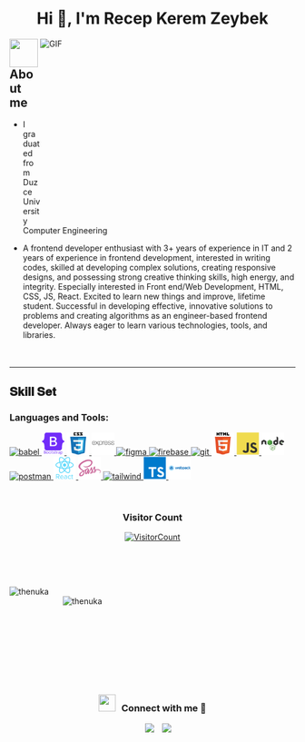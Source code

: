 
<h1 align="center">Hi 👋, I'm Recep Kerem Zeybek</h1>

<img align="right" alt="GIF" src="https://user-images.githubusercontent.com/74038190/212748842-9fcbad5b-6173-4175-8a61-521f3dbb7514.gif" width="450px" height="320px" />

<img align="left" src = "https://user-images.githubusercontent.com/63050133/156777293-72a6e681-2582-4a9d-ad92-09d1181d47c7.gif" width = 50px height=50px>
<h2 align="left" font-weight="bold">About me</h2>  




- I graduated from Duzce University Computer Engineering

- A frontend developer enthusiast with 3+ years of experience in IT and 2 years of experience in frontend development, interested in writing codes, skilled at developing complex solutions, creating responsive designs, and possessing strong creative thinking skills, high energy, and integrity. Especially interested in Front end/Web Development, HTML, CSS, JS, React. Excited to learn new things and improve, lifetime student. Successful in developing effective, innovative solutions to problems and creating algorithms as an engineer-based frontend developer. Always eager to learn various technologies, tools, and libraries.
<br><br><br>

<hr>
<h2 font-weight="bold">𝐒𝐤𝐢𝐥𝐥 𝐒𝐞𝐭</h2>



<h3 align="left">Languages and Tools:</h3>
<div align="center">
<p align="left"> <a href="https://babeljs.io/" target="_blank" rel="noreferrer"> <img src="https://www.vectorlogo.zone/logos/babeljs/babeljs-icon.svg" alt="babel" width="40" height="40"/> </a> <a href="https://getbootstrap.com" target="_blank" rel="noreferrer"> <img src="https://raw.githubusercontent.com/devicons/devicon/master/icons/bootstrap/bootstrap-plain-wordmark.svg" alt="bootstrap" width="40" height="40"/> </a> <a href="https://www.w3schools.com/css/" target="_blank" rel="noreferrer"> <img src="https://raw.githubusercontent.com/devicons/devicon/master/icons/css3/css3-original-wordmark.svg" alt="css3" width="40" height="40"/> </a> <a href="https://expressjs.com" target="_blank" rel="noreferrer"> <img src="https://raw.githubusercontent.com/devicons/devicon/master/icons/express/express-original-wordmark.svg" alt="express" width="40" height="40"/> </a> <a href="https://www.figma.com/" target="_blank" rel="noreferrer"> <img src="https://www.vectorlogo.zone/logos/figma/figma-icon.svg" alt="figma" width="40" height="40"/> </a> <a href="https://firebase.google.com/" target="_blank" rel="noreferrer"> <img src="https://www.vectorlogo.zone/logos/firebase/firebase-icon.svg" alt="firebase" width="40" height="40"/> </a> <a href="https://git-scm.com/" target="_blank" rel="noreferrer"> <img src="https://www.vectorlogo.zone/logos/git-scm/git-scm-icon.svg" alt="git" width="40" height="40"/> </a> <a href="https://www.w3.org/html/" target="_blank" rel="noreferrer"> <img src="https://raw.githubusercontent.com/devicons/devicon/master/icons/html5/html5-original-wordmark.svg" alt="html5" width="40" height="40"/> </a> <a href="https://developer.mozilla.org/en-US/docs/Web/JavaScript" target="_blank" rel="noreferrer"> <img src="https://raw.githubusercontent.com/devicons/devicon/master/icons/javascript/javascript-original.svg" alt="javascript" width="40" height="40"/> </a> <a href="https://nodejs.org" target="_blank" rel="noreferrer"> <img src="https://raw.githubusercontent.com/devicons/devicon/master/icons/nodejs/nodejs-original-wordmark.svg" alt="nodejs" width="40" height="40"/> </a> <a href="https://postman.com" target="_blank" rel="noreferrer"> <img src="https://www.vectorlogo.zone/logos/getpostman/getpostman-icon.svg" alt="postman" width="40" height="40"/> </a> <a href="https://reactjs.org/" target="_blank" rel="noreferrer"> <img src="https://raw.githubusercontent.com/devicons/devicon/master/icons/react/react-original-wordmark.svg" alt="react" width="40" height="40"/> </a> <a href="https://sass-lang.com" target="_blank" rel="noreferrer"> <img src="https://raw.githubusercontent.com/devicons/devicon/master/icons/sass/sass-original.svg" alt="sass" width="40" height="40"/> </a> <a href="https://tailwindcss.com/" target="_blank" rel="noreferrer"> <img src="https://www.vectorlogo.zone/logos/tailwindcss/tailwindcss-icon.svg" alt="tailwind" width="40" height="40"/> </a> <a href="https://www.typescriptlang.org/" target="_blank" rel="noreferrer"> <img src="https://raw.githubusercontent.com/devicons/devicon/master/icons/typescript/typescript-original.svg" alt="typescript" width="40" height="40"/> </a> <a href="https://webpack.js.org" target="_blank" rel="noreferrer"> <img src="https://raw.githubusercontent.com/devicons/devicon/d00d0969292a6569d45b06d3f350f463a0107b0d/icons/webpack/webpack-original-wordmark.svg" alt="webpack" width="40" height="40"/> </a> </p> <br> </div>
 <h3 align="center">Visitor Count</h3>
<a align="center" href="https://profile-counter.glitch.me/{RecepKeremZeybek}/count.svg">
  
 ![VisitorCount](https://profile-counter.glitch.me/{RecepKeremZeybek}/count.svg)  
  
</a>



 

<br>
<br>
<br>






<p>
 <img align="left" src="https://github-readme-stats.vercel.app/api/top-langs?username=RecepKeremZeybek&langs_count=10&show_icons=true&locale=en&layout=compact&theme=chartreuse-dark" alt="thenuka"  width="350"/>
</p>
<p>&nbsp;<img align="right" src="https://github-readme-stats.vercel.app/api?username=RecepKeremZeybek&show_icons=true&locale=en&theme=chartreuse-dark" alt="thenuka" width="410"/>
</p>


<br/>
<br/>
<br/>
<br/>
<br/>
<br/>
<br/>
<br/>

<h3 align="center" > <img src="https://media.giphy.com/media/iY8CRBdQXODJSCERIr/giphy.gif" width="30" height="30" style="margin-right: 10px;">Connect with me 🤝 </h3>



 <div align="center"  class="icons-social" style="margin-left: 10px;">
        <a style="margin-left: 10px;"  target="_blank" href="https://www.linkedin.com/in/recepkeremzeybek/">
			<img src="https://img.icons8.com/doodle/40/000000/linkedin--v2.png" ></a>
	   <a style="margin-left: 10px;" target="_blank" href="https://www.instagram.com/keremzybk/">
			<img src="https://img.icons8.com/doodle/40/000000/instagram-new--v2.png"></a>
    
  
    

 </div>


